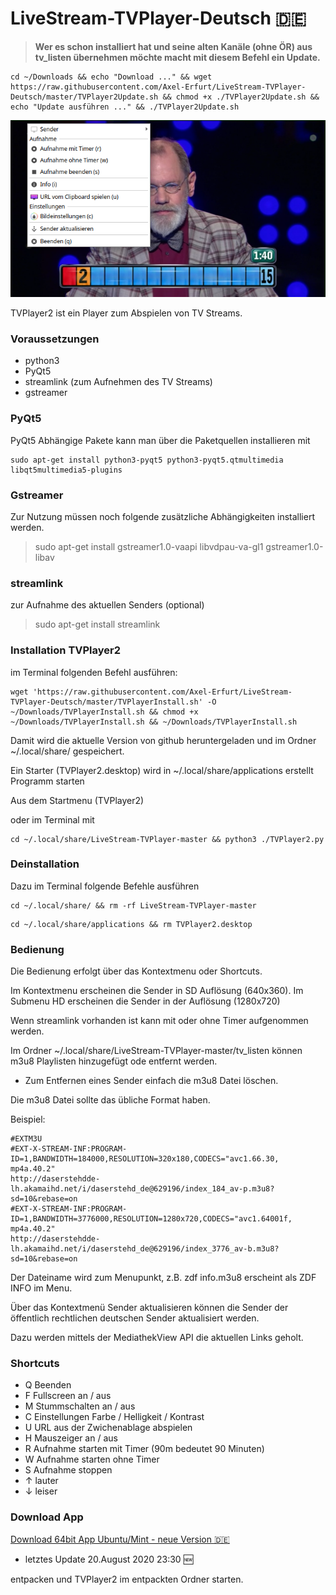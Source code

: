 # LiveStream-TVPlayer-Deutsch :de:

> **Wer es schon installiert hat und seine alten Kanäle (ohne ÖR) aus tv_listen übernehmen möchte macht mit diesem Befehl ein Update.**

```shell
cd ~/Downloads && echo "Download ..." && wget https://raw.githubusercontent.com/Axel-Erfurt/LiveStream-TVPlayer-Deutsch/master/TVPlayer2Update.sh && chmod +x ./TVPlayer2Update.sh && echo "Update ausführen ..." && ./TVPlayer2Update.sh
```

![screenshot](https://github.com/Axel-Erfurt/LiveStream-TVPlayer-Deutsch/blob/master/screenshot.png)

TVPlayer2 ist ein Player zum Abspielen von TV Streams.

### Voraussetzungen

- python3
- PyQt5
- streamlink (zum Aufnehmen des TV Streams)
- gstreamer

### PyQt5

PyQt5 Abhängige Pakete kann man über die Paketquellen installieren mit

```shell
sudo apt-get install python3-pyqt5 python3-pyqt5.qtmultimedia libqt5multimedia5-plugins
```

### Gstreamer

Zur Nutzung müssen noch folgende zusätzliche Abhängigkeiten installiert werden.

> sudo apt-get install gstreamer1.0-vaapi libvdpau-va-gl1 gstreamer1.0-libav 

### streamlink

zur Aufnahme des aktuellen Senders (optional)

> sudo apt-get install streamlink 

### Installation TVPlayer2

im Terminal folgenden Befehl ausführen:

```shell
wget 'https://raw.githubusercontent.com/Axel-Erfurt/LiveStream-TVPlayer-Deutsch/master/TVPlayerInstall.sh' -O ~/Downloads/TVPlayerInstall.sh && chmod +x ~/Downloads/TVPlayerInstall.sh && ~/Downloads/TVPlayerInstall.sh
```

Damit wird die aktuelle Version von github heruntergeladen und im Ordner ~/.local/share/ gespeichert.

Ein Starter (TVPlayer2.desktop) wird in ~/.local/share/applications erstellt
Programm starten

Aus dem Startmenu (TVPlayer2)

oder im Terminal mit

```shell
cd ~/.local/share/LiveStream-TVPlayer-master && python3 ./TVPlayer2.py
```

### Deinstallation

Dazu im Terminal folgende Befehle ausführen

```shell
cd ~/.local/share/ && rm -rf LiveStream-TVPlayer-master 
```
```shell
cd ~/.local/share/applications && rm TVPlayer2.desktop
```

### Bedienung

Die Bedienung erfolgt über das Kontextmenu oder Shortcuts.

Im Kontextmenu erscheinen die Sender in SD Auflösung (640x360). Im Submenu HD erscheinen die Sender in der Auflösung (1280x720)

Wenn streamlink vorhanden ist kann mit oder ohne Timer aufgenommen werden.

Im Ordner ~/.local/share/LiveStream-TVPlayer-master/tv_listen können m3u8 Playlisten hinzugefügt ode entfernt werden.

* Zum Entfernen eines Sender einfach die m3u8 Datei löschen.

Die m3u8 Datei sollte das übliche Format haben.

Beispiel:

```
#EXTM3U
#EXT-X-STREAM-INF:PROGRAM-ID=1,BANDWIDTH=184000,RESOLUTION=320x180,CODECS="avc1.66.30, mp4a.40.2"
http://daserstehdde-lh.akamaihd.net/i/daserstehd_de@629196/index_184_av-p.m3u8?sd=10&rebase=on
#EXT-X-STREAM-INF:PROGRAM-ID=1,BANDWIDTH=3776000,RESOLUTION=1280x720,CODECS="avc1.64001f, mp4a.40.2"
http://daserstehdde-lh.akamaihd.net/i/daserstehd_de@629196/index_3776_av-b.m3u8?sd=10&rebase=on
```

Der Dateiname wird zum Menupunkt, z.B. zdf info.m3u8 erscheint als ZDF INFO im Menu.

Über das Kontextmenü Sender aktualisieren können die Sender der öffentlich rechtlichen deutschen Sender aktualisiert werden.

Dazu werden mittels der MediathekView API die aktuellen Links geholt.

### Shortcuts

- Q 	Beenden
- F 	Fullscreen an / aus
- M 	Stummschalten an / aus
- C 	Einstellungen Farbe / Helligkeit / Kontrast
- U 	URL aus der Zwichenablage abspielen
- H 	Mauszeiger an / aus
- R 	Aufnahme starten mit Timer (90m bedeutet 90 Minuten)
- W 	Aufnahme starten ohne Timer
- S 	Aufnahme stoppen
- ↑ 	lauter
- ↓ 	leiser 


### Download App

[Download 64bit App Ubuntu/Mint - neue Version :de:](https://www.dropbox.com/s/mklr44bcu92kc1g/TVPlayer2_64_deutsch.tar.gz?dl=1)

* letztes Update 20.August 2020 23:30 :new:

entpacken und TVPlayer2 im entpackten Ordner starten.
